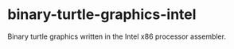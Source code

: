 # binary-turtle-graphics-intel
Binary turtle graphics written in the Intel x86 processor assembler.
